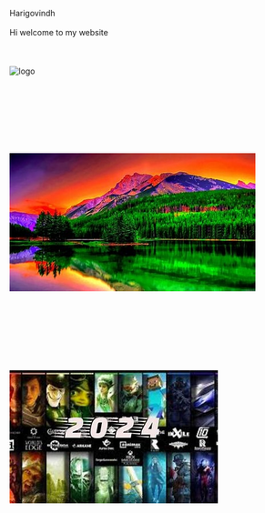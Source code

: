 Harigovindh
<br>
<br>
Hi welcome to my website
<br>
<br>
<br>
<br>
<img src="hari" alt="logo">
<br>
<br>
<br>
<br>
<br>
<br>
<br>
<br>
<br>
<img src="img1.jpg" alt="best photo">
<br>
<br>
<br>
<br>
<br>
<br>
<br>
<br>
<br>
<img src="img2.jpg" alt="best">
